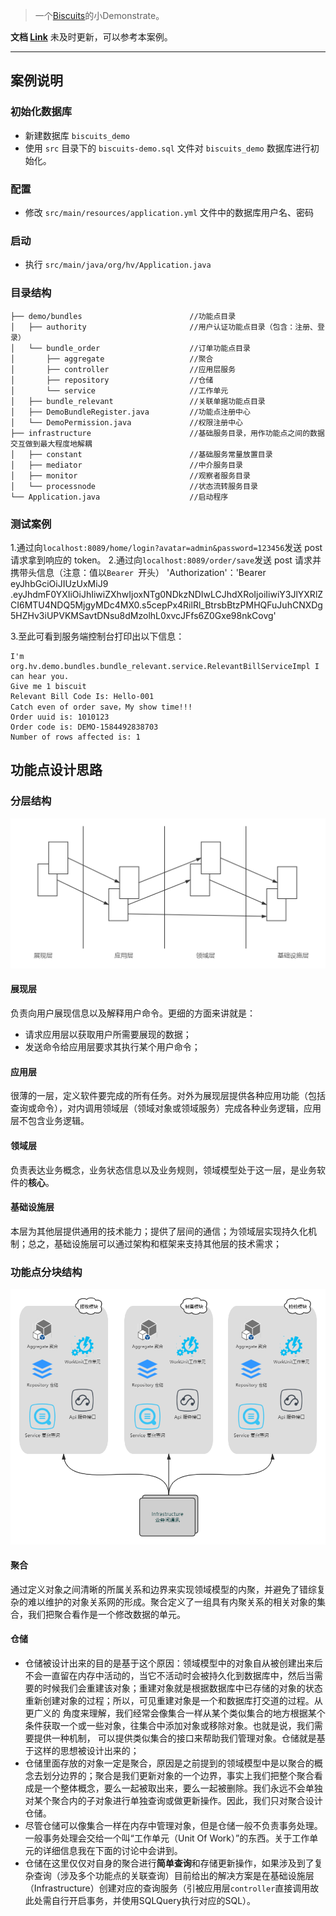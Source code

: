 > 一个[Biscuits](https://github.com/leyan95/biscuits)的小Demonstrate。

**文档 [Link](https://www.yuque.com/shusheng/suibqb/rxi3sd)** 未及时更新，可以参考本案例。

---

## 案例说明
### 初始化数据库
- 新建数据库 `biscuits_demo`
- 使用 `src` 目录下的 `biscuits-demo.sql` 文件对 `biscuits_demo` 数据库进行初始化。
### 配置
- 修改 `src/main/resources/application.yml` 文件中的数据库用户名、密码
### 启动
- 执行 `src/main/java/org/hv/Application.java`
### 目录结构
```
├── demo/bundles                        //功能点目录
│   ├── authority                       //用户认证功能点目录（包含：注册、登录）
│   └── bundle_order                    //订单功能点目录
│       ├── aggregate                   //聚合
│       ├── controller                  //应用层服务
│       ├── repository                  //仓储
│       └── service                     //工作单元
│   ├── bundle_relevant                 //关联单据功能点目录
│   ├── DemoBundleRegister.java         //功能点注册中心
│   └── DemoPermission.java             //权限注册中心
├── infrastructure                      //基础服务目录，用作功能点之间的数据交互做到最大程度地解耦
│   ├── constant                        //基础服务常量放置目录
│   ├── mediator                        //中介服务目录
│   ├── monitor                         //观察者服务目录
│   └── processnode                     //状态流转服务目录
└── Application.java                    //启动程序
```
### 测试案例
1.通过向`localhost:8089/home/login?avatar=admin&password=123456`发送 post 请求拿到响应的 token。
2.通过向`localhost:8089/order/save`发送 post 请求并携带头信息（注意：值以`Bearer `开头） 'Authorization'：'Bearer eyJhbGciOiJIUzUxMiJ9
.eyJhdmF0YXIiOiJhIiwiZXhwIjoxNTg0NDkzNDIwLCJhdXRoIjoiIiwiY3JlYXRlZCI6MTU4NDQ5MjgyMDc4MX0.s5cepPx4RilRl_BtrsbBtzPMHQFuJuhCNXDg5HZHv3iUPVKMSavtDNsu8dMzolhL0xvcJFfs6Z0Gxe98nkCovg'

3.至此可看到服务端控制台打印出以下信息：
```text
I'm org.hv.demo.bundles.bundle_relevant.service.RelevantBillServiceImpl I can hear you.
Give me 1 biscuit
Relevant Bill Code Is: Hello-001
Catch even of order save，My show time!!!
Order uuid is: 1010123
Order code is: DEMO-1584492838703
Number of rows affected is: 1
```
## 功能点设计思路
### 分层结构
![Framework diagram](hierarchy.png)

#### 展现层
负责向用户展现信息以及解释用户命令。更细的方面来讲就是：

- 请求应用层以获取用户所需要展现的数据；
- 发送命令给应用层要求其执行某个用户命令；
    
#### 应用层
很薄的一层，定义软件要完成的所有任务。对外为展现层提供各种应用功能（包括查询或命令），对内调用领域层（领域对象或领域服务）完成各种业务逻辑，应用层不包含业务逻辑。

#### 领域层
负责表达业务概念，业务状态信息以及业务规则，领域模型处于这一层，是业务软件的**核心**。

#### 基础设施层
本层为其他层提供通用的技术能力；提供了层间的通信；为领域层实现持久化机制；总之，基础设施层可以通过架构和框架来支持其他层的技术需求；

### 功能点分块结构
![Framework diagram](DDD.png)

#### 聚合
通过定义对象之间清晰的所属关系和边界来实现领域模型的内聚，并避免了错综复杂的难以维护的对象关系网的形成。聚合定义了一组具有内聚关系的相关对象的集合，我们把聚合看作是一个修改数据的单元。

#### 仓储
- 仓储被设计出来的目的是基于这个原因：领域模型中的对象自从被创建出来后不会一直留在内存中活动的，当它不活动时会被持久化到数据库中，然后当需 要的时候我们会重建该对象；重建对象就是根据数据库中已存储的对象的状态重新创建对象的过程；所以，可见重建对象是一个和数据库打交道的过程。从更广义的 角度来理解，我们经常会像集合一样从某个类似集合的地方根据某个条件获取一个或一些对象，往集合中添加对象或移除对象。也就是说，我们需要提供一种机制， 可以提供类似集合的接口来帮助我们管理对象。仓储就是基于这样的思想被设计出来的；
- 仓储里面存放的对象一定是聚合，原因是之前提到的领域模型中是以聚合的概念去划分边界的；聚合是我们更新对象的一个边界，事实上我们把整个聚合看 成是一个整体概念，要么一起被取出来，要么一起被删除。我们永远不会单独对某个聚合内的子对象进行单独查询或做更新操作。因此，我们只对聚合设计仓储。
- 尽管仓储可以像集合一样在内存中管理对象，但是仓储一般不负责事务处理。一般事务处理会交给一个叫“工作单元（Unit Of Work）”的东西。关于工作单元的详细信息我在下面的讨论中会讲到。
- 仓储在这里仅仅对自身的聚合进行**简单查询**和存储更新操作，如果涉及到了复杂查询（涉及多个功能点的关联查询）目前给出的解决方案是在基础设施层（Infrastructure）创建对应的查询服务（引被应用层`controller`直接调用故此处需自行开启事务，并使用SQLQuery执行对应的SQL）。
